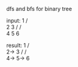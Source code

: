 dfs and bfs for binary tree

input:
 	 		1
    / \
   2   3
  /   / \
 4   5   6

result:
     1
    / \
   2-> 3
  /   / \
 4-> 5-> 6
